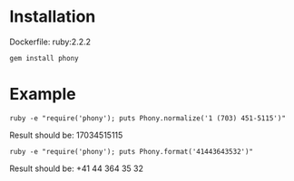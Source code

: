 # Installation

Dockerfile: ruby:2.2.2

`gem install phony`

# Example

`ruby -e "require('phony'); puts Phony.normalize('1 (703) 451-5115')"`

Result should be: 17034515115

`ruby -e "require('phony'); puts Phony.format('41443643532')"`

Result should be: +41 44 364 35 32

